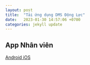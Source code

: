```yaml
---
layout: post
title:  "Tải ứng dụng DMS Động Lực"
date:   2023-01-30 14:57:06 +0700
categories: jekyll update
---
```



<link rel="stylesheet" href="https://cdnjs.cloudflare.com/ajax/libs/twitter-bootstrap/4.6.1/css/bootstrap.min.css" integrity="sha512-T584yQ/tdRR5QwOpfvDfVQUidzfgc2339Lc8uBDtcp/wYu80d7jwBgAxbyMh0a9YM9F8N3tdErpFI8iaGx6x5g==" crossorigin="anonymous" referrerpolicy="no-referrer" />

## App Nhân viên


<div class="d-flex justify-content-center">
<a role="button" class="btn btn-primary mx-2 my-4" href="https://github.com/truesight-team/dongluc-apps/releases/download/dev/DongLucNhanVien.apk">
  Android
</a>

<a role="button" class="btn btn-primary mx-2 my-4" href="itms-services:///?action=download-manifest&url=https://dms.dongluc.vn/downloads/vinaseed-staff.plist">
  iOS
</a>
</div>
